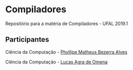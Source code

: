 # Compiladores
Repositório para a matéria de Compiladores - UFAL 2019.1

## Participantes

Ciência da Computação - [Phyllipe Matheus Bezerra Alves](https://github.com/pmba)

Ciência da Computação - [Lucas Agra de Omena](https://github.com/lucasagra)
